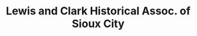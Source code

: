 ---
layout: repo
title: "Lewis and Clark Historical Assoc. of Sioux City"
id: 12407
permalink: repos/12407/
---